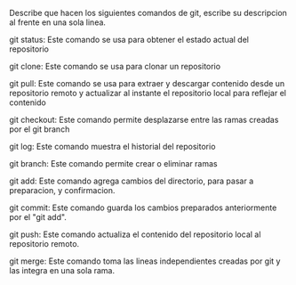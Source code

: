 Describe que hacen los siguientes comandos de git, escribe su descripcion al frente en una sola linea.

git status: Este comando se usa para obtener el estado actual del repositorio

git clone: Este comando se usa para clonar un repositorio

git pull: Este comando se usa para extraer y descargar contenido desde un repositorio remoto y actualizar al instante el repositorio local para reflejar el contenido

git checkout: Este comando permite desplazarse entre las ramas creadas por el git branch

git log: Este comando muestra el historial del repositorio

git branch: Este comando permite crear o eliminar ramas

git add: Este comando agrega cambios del directorio, para pasar a preparacion, y confirmacion.

git commit: Este comando guarda los cambios preparados anteriormente por el "git add".

git push: Este comando actualiza el contenido del repositorio local al repositorio remoto.

git merge: Este comando toma las lineas independientes creadas por git y las integra en una sola rama.
